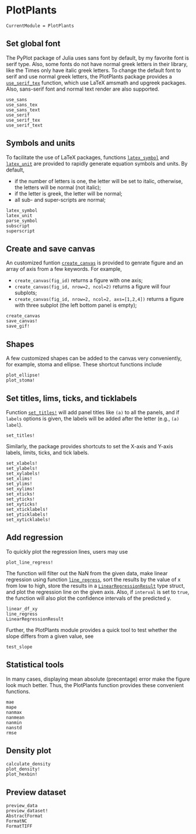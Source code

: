 # PlotPlants

```@meta
CurrentModule = PlotPlants
```

## Set global font

The PyPlot package of Julia uses sans font by default, by my favorite font is
    serif type. Also, some fonts do not have normal greek letters in their
    library, like the Times only have italic greek letters. To change the
    default font to serif and use normal greek letters, the PlotPlants package
    provides a [`use_serif_tex`](@ref) function, which use LaTeX amsmath and
    upgreek packages. Also, sans-serif font and normal text render are also
    supported.

```@docs
use_sans
use_sans_tex
use_sans_text
use_serif
use_serif_tex
use_serif_text
```

## Symbols and units

To facilitate the use of LaTeX packages, functions [`latex_symbol`](@ref) and
    [`latex_unit`](@ref) are provided to rapidly generate equation symbols and
    units. By default,

- if the number of letters is one, the letter will be set to italic, otherwise,
    the letters will be normal (not italic);
- if the letter is greek, the letter will be normal;
- all sub- and super-scripts are normal;

```@docs
latex_symbol
latex_unit
parse_symbol
subscript
superscript
```

## Create and save canvas

An customized funtion [`create_canvas`](@ref) is provided to genrate figure and
    an array of axis from a few keywords. For example,

- `create_canvas(fig_id)` returns a figure with one axis;
- `create_canvas(fig_id, nrow=2, ncol=2)` returns a figure will four subplots;
- `create_canvas(fig_id, nrow=2, ncol=2, axs=[1,2,4])` returns a figure with
    three subplot (the left bottom panel is empty);

```@docs
create_canvas
save_canvas!
save_gif!
```

## Shapes

A few customized shapes can be added to the canvas very conveniently, for
    example, stoma and ellipse. These shortcut functions include

```@docs
plot_ellipse!
plot_stoma!
```

## Set titles, lims, ticks, and ticklabels

Function [`set_titles!`](@ref) will add panel titles like `(a)` to all the
    panels, and if `labels` options is given, the labels will be added after
    the letter (e.g., `(a) label`).

```@docs
set_titles!
```

Similarly, the package provides shortcuts to set the X-axis and Y-axis labels,
    limits, ticks, and tick labels.

```@docs
set_xlabels!
set_ylabels!
set_xylabels!
set_xlims!
set_ylims!
set_xylims!
set_xticks!
set_yticks!
set_xyticks!
set_xticklabels!
set_yticklabels!
set_xyticklabels!
```

## Add regression

To quickly plot the regression lines, users may use

```@docs
plot_line_regress!
```

The function will filter out the NaN from the given data, make linear
    regression using function [`line_regress`](@ref), sort the results by the
    value of x from low to high, store the results in a
    [`LinearRegressionResult`](@ref) type struct, and plot the regression line
    on the given axis. Also, if `interval` is set to `true`, the function will
    also plot the confidence intervals of the predicted y.

```@docs
linear_df_xy
line_regress
LinearRegressionResult
```

Further, the PlotPlants module provides a quick tool to test whether the slope
    differs from a given value, see

```@docs
test_slope
```

## Statistical tools

In many cases, displaying mean absolute (precentage) error make the figure look
    much better. Thus, the PlotPlants function provides these convenient
    functions.

```@docs
mae
mape
nanmax
nanmean
nanmin
nanstd
rmse
```

## Density plot

```@docs
calculate_density
plot_density!
plot_hexbin!
```

## Preview dataset

```@docs
preview_data
preview_dataset!
AbstractFormat
FormatNC
FormatTIFF
```